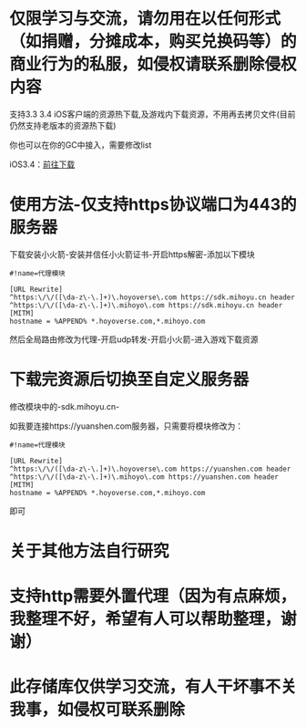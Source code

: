 # 仅限学习与交流，请勿用在以任何形式（如捐赠，分摊成本，购买兑换码等）的商业行为的私服，如侵权请联系删除侵权内容


支持3.3 3.4 iOS客户端的资源热下载,及游戏内下载资源，不用再去拷贝文件(目前仍然支持老版本的资源热下载)


你也可以在你的GC中接入，需要修改list


iOS3.4：[前往下载](https://oss.mihoyu.cn/d/Onedrive/GenshinImpact/GenshinImpactGC3.4.0.ipa)


# 使用方法-仅支持https协议端口为443的服务器
下载安装小火箭-安装并信任小火箭证书-开启https解密-添加以下模块

```RE
#!name=代理模块

[URL Rewrite]
^https:\/\/([\da-z\-\.]+)\.hoyoverse\.com https://sdk.mihoyu.cn header
^https:\/\/([\da-z\-\.]+)\.mihoyo\.com https://sdk.mihoyu.cn header
[MITM]
hostname = %APPEND% *.hoyoverse.com,*.mihoyo.com
```

然后全局路由修改为代理-开启udp转发-开启小火箭-进入游戏下载资源

# 下载完资源后切换至自定义服务器
修改模块中的-sdk.mihoyu.cn-

如我要连接https://yuanshen.com服务器，只需要将模块修改为：

```RE
#!name=代理模块

[URL Rewrite]
^https:\/\/([\da-z\-\.]+)\.hoyoverse\.com https://yuanshen.com header
^https:\/\/([\da-z\-\.]+)\.mihoyo\.com https://yuanshen.com header
[MITM]
hostname = %APPEND% *.hoyoverse.com,*.mihoyo.com
```

即可

# 关于其他方法自行研究
# 支持http需要外置代理（因为有点麻烦，我整理不好，希望有人可以帮助整理，谢谢）
# 此存储库仅供学习交流，有人干坏事不关我事，如侵权可联系删除
